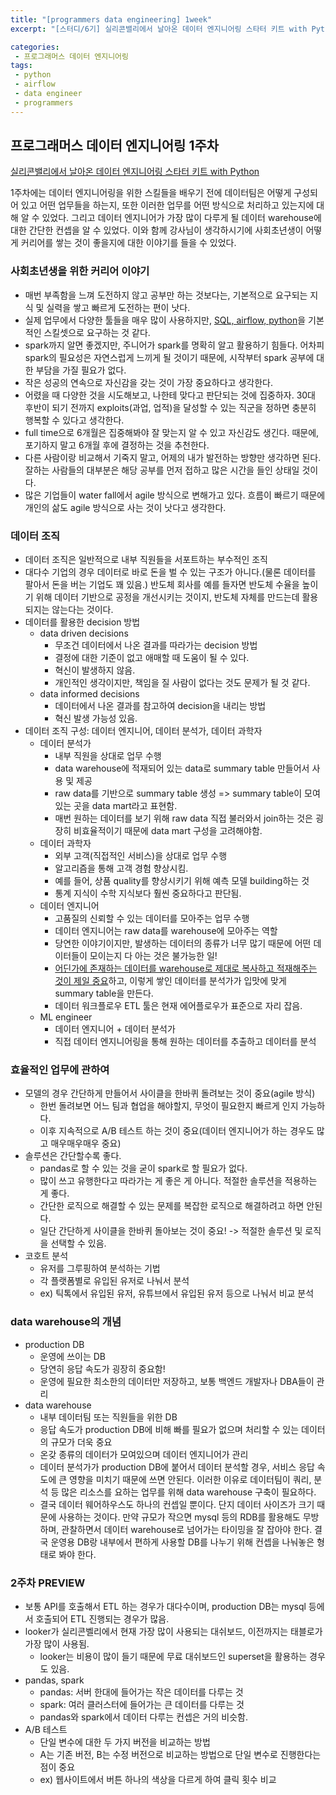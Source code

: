```yaml
---
title: "[programmers data engineering] 1week"
excerpt: "[스터디/6기] 실리콘밸리에서 날아온 데이터 엔지니어링 스타터 키트 with Python"

categories:
 - 프로그래머스 데이터 엔지니어링
tags:
 - python
 - airflow
 - data engineer
 - programmers
---
```


## 프로그래머스 데이터 엔지니어링 1주차

[실리콘밸리에서 날아온 데이터 엔지니어링 스타터 키트 with Python](https://programmers.co.kr/learn/courses/12916)

1주차에는 데이터 엔지니어링을 위한 스킬들을 배우기 전에 데이터팀은 어떻게 구성되어 있고 어떤 업무들을 하는지, 또한 이러한 업무를 어떤 방식으로 처리하고 있는지에 대해 알 수 있었다. 그리고 데이터 엔지니어가 가장 많이 다루게 될 데이터 warehouse에 대한 간단한 컨셉을 알 수 있었다. 이와 함께 강사님이 생각하시기에 사회초년생이 어떻게 커리어를 쌓는 것이 좋을지에 대한 이야기를 들을 수 있었다.

### 사회초년생을 위한 커리어 이야기
- 매번 부족함을 느껴 도전하지 않고 공부만 하는 것보다는, 기본적으로 요구되는 지식 및 실력을 쌓고 빠르게 도전하는 편이 낫다.
- 실제 업무에서 다양한 툴들을 매우 많이 사용하지만, <u>SQL, airflow, python</u>을 기본적인 스킬셋으로 요구하는 것 같다.
- spark까지 알면 좋겠지만, 주니어가 spark를 명확히 알고 활용하기 힘들다. 어차피 spark의 필요성은 자연스럽게 느끼게 될 것이기 때문에, 시작부터 spark 공부에 대한 부담을 가질 필요가 없다.  
- 작은 성공의 연속으로 자신감을 갖는 것이 가장 중요하다고 생각한다.
- 어렸을 때 다양한 것을 시도해보고, 나한테 맞다고 판단되는 것에 집중하자. 30대 후반이 되기 전까지 exploits(과업, 업적)을 달성할 수 있는 직군을 정하면 충분히 행복할 수 있다고 생각한다.
- full time으로 6개월은 집중해봐야 잘 맞는지 알 수 있고 자신감도 생긴다. 때문에, 포기하지 말고 6개월 후에 결정하는 것을 추천한다.
- 다른 사람이랑 비교해서 기죽지 말고, 어제의 내가 발전하는 방향만 생각하면 된다. 잘하는 사람들의 대부분은 해당 공부를 먼저 접하고 많은 시간을 들인 상태일 것이다.
- 많은 기업들이 water fall에서 agile 방식으로 변해가고 있다. 흐름이 빠르기 때문에 개인의 삶도 agile 방식으로 사는 것이 낫다고 생각한다.

### 데이터 조직
- 데이터 조직은 일반적으로 내부 직원들을 서포트하는 부수적인 조직
- 대다수 기업의 경우 데이터로 바로 돈을 벌 수 있는 구조가 아니다.(물론 데이터를 팔아서 돈을 버는 기업도 꽤 있음.) 반도체 회사를 예를 들자면 반도체 수율을 높이기 위해 데이터 기반으로 공정을 개선시키는 것이지, 반도체 자체를 만드는데 활용되지는 않는다는 것이다.
- 데이터를 활용한 decision 방법
  - data driven decisions
    - 무조건 데이터에서 나온 결과를 따라가는 decision 방법
    - 결정에 대한 기준이 없고 애매할 때 도움이 될 수 있다.
    - 혁신이 발생하지 않음.
    - 개인적인 생각이지만, 책임을 질 사람이 없다는 것도 문제가 될 것 같다.
  - data informed decisions
    - 데이터에서 나온 결과를 참고하여 decision을 내리는 방법
    - 혁신 발생 가능성 있음.
- 데이터 조직 구성: 데이터 엔지니어, 데이터 분석가, 데이터 과학자
  - 데이터 분석가
    - 내부 직원을 상대로 업무 수행
    - data warehouse에 적재되어 있는 data로 summary table 만들어서 사용 및 제공
    - raw data를 기반으로 summary table 생성 => summary table이 모여있는 곳을 data mart라고 표현함.
    - 매번 원하는 데이터를 보기 위해 raw data 직접 불러와서 join하는 것은 굉장히 비효율적이기 때문에 data mart 구성을 고려해야함.
  - 데이터 과학자
    - 외부 고객(직접적인 서비스)을 상대로 업무 수행
    - 알고리즘을 통해 고객 경험 향상시킴.
    - 예를 들어, 상품 quality를 향상시키기 위해 예측 모델 building하는 것
    - 통계 지식이 수학 지식보다 훨씬 중요하다고 판단됨.
  - 데이터 엔지니어
    - 고품질의 신뢰할 수 있는 데이터를 모아주는 업무 수행
    - 데이터 엔지니어는 raw data를 warehouse에 모아주는 역할
    - 당연한 이야기이지만, 발생하는 데이터의 종류가 너무 많기 때문에 어떤 데이터들이 모이는지 다 아는 것은 불가능한 일!
    - <u>어딘가에 존재하는 데이터를 warehouse로 제대로 복사하고 적재해주는 것이 제일 중요</u>하고, 이렇게 쌓인 데이터를 분석가가 입맛에 맞게 summary table을 만든다.
    - 데이터 워크플로우 ETL 툴은 현재 에어플로우가 표준으로 자리 잡음.
  - ML engineer
    - 데이터 엔지니어 + 데이터 분석가
    - 직접 데이터 엔지니어링을 통해 원하는 데이터를 추출하고 데이터를 분석

### 효율적인 업무에 관하여
- 모델의 경우 간단하게 만들어서 사이클을 한바퀴 돌려보는 것이 중요(agile 방식)
  - 한번 돌려보면 어느 팀과 협업을 해야할지, 무엇이 필요한지 빠르게 인지 가능하다.
  - 이후 지속적으로 A/B 테스트 하는 것이 중요(데이터 엔지니어가 하는 경우도 많고 매우매우매우 중요)
- 솔루션은 간단할수록 좋다.
  - pandas로 할 수 있는 것을 굳이 spark로 할 필요가 없다.
  - 많이 쓰고 유행한다고 따라가는 게 좋은 게 아니다. 적절한 솔루션을 적용하는 게 좋다.
  - 간단한 로직으로 해결할 수 있는 문제를 복잡한 로직으로 해결하려고 하면 안된다.
  - 일단 간단하게 사이클을 한바퀴 돌아보는 것이 중요! -> 적절한 솔루션 및 로직을 선택할 수 있음.
- 코호트 분석
  - 유저를 그루핑하여 분석하는 기법
  - 각 플랫폼별로 유입된 유저로 나눠서 분석
  - ex) 틱톡에서 유입된 유저, 유튜브에서 유입된 유저 등으로 나눠서 비교 분석

### data warehouse의 개념
- production DB
  - 운영에 쓰이는 DB
  - 당연히 응답 속도가 굉장히 중요함!
  - 운영에 필요한 최소한의 데이터만 저장하고, 보통 백엔드 개발자나 DBA들이 관리
- data warehouse
  - 내부 데이터팀 또는 직원들을 위한 DB
  - 응답 속도가 production DB에 비해 빠를 필요가 없으며 처리할 수 있는 데이터의 규모가 더욱 중요
  - 온갖 종류의 데이터가 모여있으며 데이터 엔지니어가 관리
  - 데이터 분석가가 production DB에 붙어서 데이터 분석할 경우, 서비스 응답 속도에 큰 영향을 미치기 때문에 쓰면 안된다. 이러한 이유로 데이터팀이 쿼리, 분석 등 많은 리소스를 요하는 업무를 위해 data warehouse 구축이 필요하다.
  - 결국 데이터 웨어하우스도 하나의 컨셉일 뿐이다. 단지 데이터 사이즈가 크기 때문에 사용하는 것이다. 만약 규모가 작으면 mysql 등의 RDB를 활용해도 무방하며, 관찰하면서 데이터 warehouse로 넘어가는 타이밍을 잘 잡아야 한다. 결국 운영용 DB랑 내부에서 편하게 사용할 DB를 나누기 위해 컨셉을 나눠놓은 형태로 봐야 한다.

### 2주차 PREVIEW
- 보통 API를 호출해서 ETL 하는 경우가 대다수이며, production DB는 mysql 등에서 호출되어 ETL 진행되는 경우가 많음.
- looker가 실리콘벨리에서 현재 가장 많이 사용되는 대쉬보드, 이전까지는 태블로가 가장 많이 사용됨.
  - looker는 비용이 많이 들기 때문에 무료 대쉬보드인 superset을 활용하는 경우도 있음.
- pandas, spark
  - pandas: 서버 한대에 들어가는 작은 데이터를 다루는 것
  - spark: 여러 클러스터에 들어가는 큰 데이터를 다루는 것
  - pandas와 spark에서 데이터 다루는 컨셉은 거의 비슷함.
- A/B 테스트
  - 단일 변수에 대한 두 가지 버전을 비교하는 방법
  - A는 기존 버전, B는 수정 버전으로 비교하는 방법으로 단일 변수로 진행한다는 점이 중요
  - ex) 웹사이트에서 버튼 하나의 색상을 다르게 하여 클릭 횟수 비교
